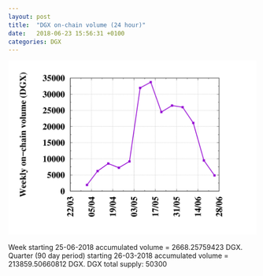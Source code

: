 ```yaml
---
layout: post
title:  "DGX on-chain volume (24 hour)"
date:   2018-06-23 15:56:31 +0100
categories: DGX
---
```


![DGX volume graph](dgxvolume_scripts/out.png)


Week starting 25-06-2018 accumulated volume = 2668.25759423 DGX.
Quarter (90 day period) starting 26-03-2018 accumulated volume = 213859.50660812 DGX.
DGX total supply: 50300
